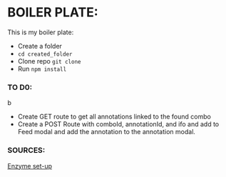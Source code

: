 # BOILER PLATE:

This is my boiler plate:

- Create a folder 
- `cd created_folder`
- Clone repo `git clone`
- Run `npm install`

### TO D0:
b
- Create GET route to get all annotations linked to the found combo
- Create a POST Route with comboId, annotationId, and ifo and add to Feed modal and add the annotation to the annotation modal. 


### SOURCES:
[Enzyme set-up](https://www.freecodecamp.org/news/how-to-set-up-jest-enzyme-like-a-boss-8455a2bc6d56/)